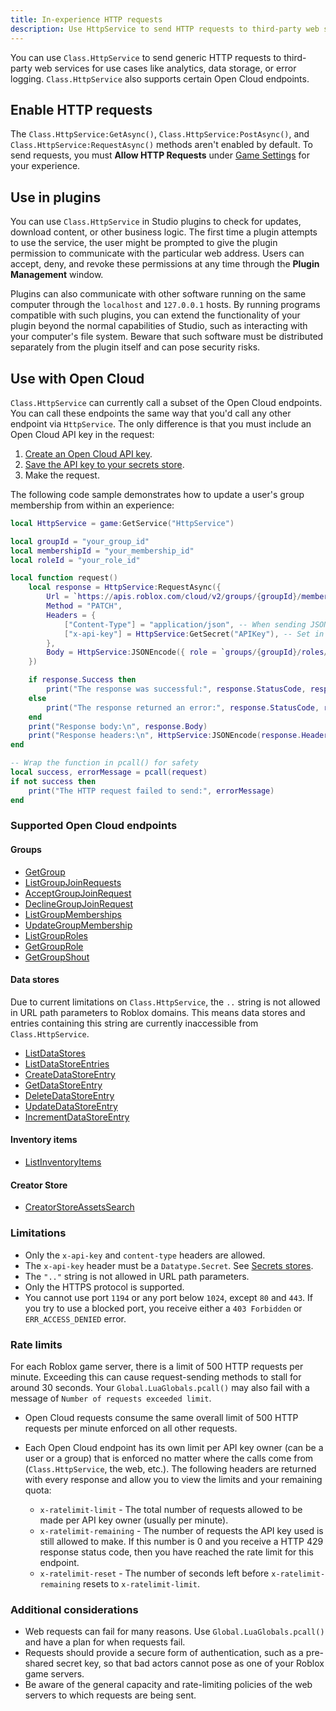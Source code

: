 ```yaml
---
title: In-experience HTTP requests
description: Use HttpService to send HTTP requests to third-party web services and Open Cloud.
---
```


You can use `Class.HttpService` to send generic HTTP requests to third-party web services for use cases like analytics, data storage, or error logging. `Class.HttpService` also supports certain Open Cloud endpoints.

## Enable HTTP requests

The `Class.HttpService:GetAsync()`, `Class.HttpService:PostAsync()`, and `Class.HttpService:RequestAsync()` methods aren't enabled by default. To send requests, you must **Allow HTTP Requests** under [Game Settings](../studio/game-settings.md) for your experience.

## Use in plugins

You can use `Class.HttpService` in Studio plugins to check for updates, download content, or other business logic. The first time a plugin attempts to use the service, the user might be prompted to give the plugin permission to communicate with the particular web address. Users can accept, deny, and revoke these permissions at any time through the **Plugin Management** window.

Plugins can also communicate with other software running on the same computer through the `localhost` and `127.0.0.1` hosts. By running programs compatible with such plugins, you can extend the functionality of your plugin beyond the normal capabilities of Studio, such as interacting with your computer's file system. Beware that such software must be distributed separately from the plugin itself and can pose security risks.

## Use with Open Cloud

`Class.HttpService` can currently call a subset of the Open Cloud endpoints. You can call these endpoints the same way that you'd call any other endpoint via `HttpService`. The only difference is that you must include an Open Cloud API key in the request:

1. [Create an Open Cloud API key](/cloud/auth/api-keys#create-api-keys).
2. [Save the API key to your secrets store](/cloud-services/secrets#add-secrets).
3. Make the request.

The following code sample demonstrates how to update a user's group membership from within an experience:

```lua
local HttpService = game:GetService("HttpService")

local groupId = "your_group_id"
local membershipId = "your_membership_id"
local roleId = "your_role_id"

local function request()
	local response = HttpService:RequestAsync({
		Url = `https://apis.roblox.com/cloud/v2/groups/{groupId}/memberships/{membershipId}`,
		Method = "PATCH",
		Headers = {
			["Content-Type"] = "application/json", -- When sending JSON, set this!
			["x-api-key"] = HttpService:GetSecret("APIKey"), -- Set in Creator Hub
		},
		Body = HttpService:JSONEncode({ role = `groups/{groupId}/roles/{roleId}` }),
	})

	if response.Success then
		print("The response was successful:", response.StatusCode, response.StatusMessage)
	else
		print("The response returned an error:", response.StatusCode, response.StatusMessage)
	end
	print("Response body:\n", response.Body)
	print("Response headers:\n", HttpService:JSONEncode(response.Headers))
end

-- Wrap the function in pcall() for safety
local success, errorMessage = pcall(request)
if not success then
	print("The HTTP request failed to send:", errorMessage)
end
```

### Supported Open Cloud endpoints

#### Groups

- [GetGroup](/cloud/reference/Group#Cloud_GetGroup)
- [ListGroupJoinRequests](/cloud/reference/GroupJoinRequest#Cloud_ListGroupJoinRequests)
- [AcceptGroupJoinRequest](/cloud/reference/GroupJoinRequest#Cloud_AcceptGroupJoinRequest)
- [DeclineGroupJoinRequest](/cloud/reference/GroupJoinRequest#Cloud_DeclineGroupJoinRequest)
- [ListGroupMemberships](/cloud/reference/GroupMembership#Cloud_ListGroupMemberships)
- [UpdateGroupMembership](/cloud/reference/GroupMembership#Cloud_UpdateGroupMembership)
- [ListGroupRoles](/cloud/reference/GroupRole#Cloud_ListGroupRoles)
- [GetGroupRole](/cloud/reference/GroupRole#Cloud_GetGroupRole)
- [GetGroupShout](/cloud/reference/GroupShout#Cloud_GetGroupShout)

#### Data stores

Due to current limitations on `Class.HttpService`, the `..` string is not allowed in URL path parameters to Roblox domains. This means data stores and entries containing this string are currently
inaccessible from `Class.HttpService`.

- [ListDataStores](/cloud/reference/DataStore#Cloud_ListDataStores)
- [ListDataStoreEntries](/cloud/reference/DataStoreEntry#Cloud_ListDataStoreEntries__Using_Universes)
- [CreateDataStoreEntry](/cloud/reference/DataStoreEntry#Cloud_CreateDataStoreEntry__Using_Universes)
- [GetDataStoreEntry](/cloud/reference/DataStoreEntry#Cloud_GetDataStoreEntry__Using_Universes_DataStores)
- [DeleteDataStoreEntry](/cloud/reference/DataStoreEntry#Cloud_DeleteDataStoreEntry__Using_Universes_DataStores)
- [UpdateDataStoreEntry](/cloud/reference/DataStoreEntry#Cloud_UpdateDataStoreEntry__Using_Universes_DataStores)
- [IncrementDataStoreEntry](/cloud/reference/DataStoreEntry#Cloud_IncrementDataStoreEntry__Using_Universes_DataStores)

#### Inventory items

- [ListInventoryItems](/cloud/reference/InventoryItem#Cloud_ListInventoryItems)

#### Creator Store

- [CreatorStoreAssetsSearch](/cloud/features/creator-store#toolbox-service)

### Limitations

- Only the `x-api-key` and `content-type` headers are allowed.
- The `x-api-key` header must be a `Datatype.Secret`. See [Secrets stores](./secrets.md).
- The `".."` string is not allowed in URL path parameters.
- Only the HTTPS protocol is supported.
- You cannot use port `1194` or any port below `1024`, except `80` and `443`. If you try to use a blocked port, you receive either a `403 Forbidden` or `ERR_ACCESS_DENIED` error.

### Rate limits

For each Roblox game server, there is a limit of 500 HTTP requests per minute. Exceeding this can cause request-sending methods to stall for around 30 seconds. Your `Global.LuaGlobals.pcall()` may also fail with a message of `Number of requests exceeded limit`.

- Open Cloud requests consume the same overall limit of 500 HTTP requests per minute enforced on all other requests.
- Each Open Cloud endpoint has its own limit per API key owner (can be a user or a group) that is enforced no matter where the calls come from (`Class.HttpService`, the web, etc.). The following headers are returned with every response and allow you to view the limits and your remaining quota:

  - `x-ratelimit-limit` - The total number of requests allowed to be made per API key owner (usually per minute).
  - `x-ratelimit-remaining` - The number of requests the API key used is still allowed to make. If this number is 0 and you receive a HTTP 429 response status code, then you have reached the rate limit for this endpoint.
  - `x-ratelimit-reset` - The number of seconds left before `x-ratelimit-remaining` resets to `x-ratelimit-limit`.

### Additional considerations

- Web requests can fail for many reasons. Use `Global.LuaGlobals.pcall()` and have a plan for when
requests fail.
- Requests should provide a secure form of authentication, such as a pre-shared secret key, so that bad actors cannot pose as one of your Roblox game servers.
- Be aware of the general capacity and rate-limiting policies of the web servers to which requests are being sent.
